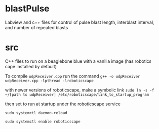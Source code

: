 # blastPulse
Labview and c++ files for control of pulse blast length, interblast interval, and number of repeated blasts

# src

C++ files to run on a beaglebone blue with a vanilla image (has robotics cape installed by default)

To compile `udpReceiver.cpp` run the command `g++ -o udpReceiver udpReceiver.cpp -lpthread -lroboticscape`

with newer versions of roboticscape, make a symbolic link `sudo ln -s -f ~/[path to udpReceiver] /etc/roboticscape/link_to_startup_program`

then set to run at startup under the roboticscape service

`sudo systemctl daemon-reload`

`sudo systemctl enable roboticscape`

